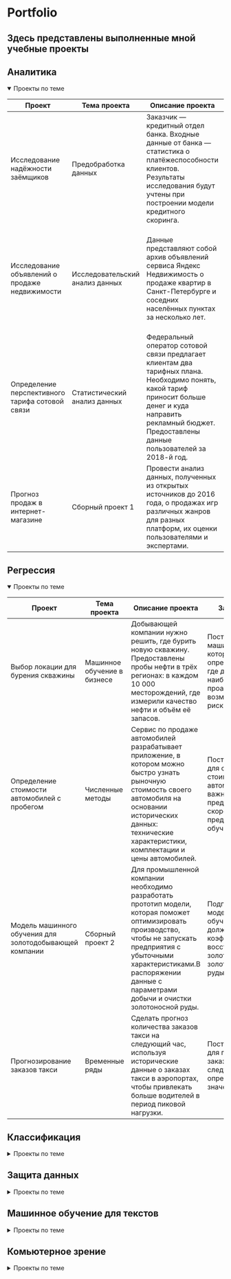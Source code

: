 # Portfolio
Здесь представлены выполненные мной учебные проекты
---
## Аналитика
<details open>
<summary>Проекты по теме</summary>

|Проект|Тема проекта|Описание проекта|Задача проекта|Стек|
|------|------------|----------------|--------------|----|
|Исследование надёжности заёмщиков|Предобработка данных|Заказчик — кредитный отдел банка. Входные данные от банка — статистика о платёжеспособности клиентов. Результаты исследования будут учтены при построении модели кредитного скоринга.|Определить, как влияет семейное положение и количество детей клиента на факт погашения кредита в срок.|`pandas`, `numpy`, `matplotlib`, `seaborn`|
|Исследование объявлений о продаже недвижимости|Исследовательский анализ данных|Данные представляют собой архив объявлений сервиса Яндекс Недвижимость о продаже квартир в Санкт-Петербурге и соседних населённых пунктах за несколько лет.|Выявить зависимости существующие на рынке недвижимости для построения автоматизированной системы отслеживания аномалий и мошеннической деятельности.|`pandas`, `numpy`, `matplotlib`, `seaborn`|
|Определение перспективного тарифа сотовой связи|Статистический анализ данных|Федеральный оператор сотовой связи предлагает клиентам два тарифных плана. Необходимо понять, какой тариф приносит больше денег и куда направить рекламный бюджет. Предоставлены данные пользователей за 2018-й год.|Провести анализ поведения клиентов и сделать вывод - какой тариф лучше, чтобы скорректировать рекламный бюджет.|`pandas`, `numpy`, `matplotlib`, `seaborn`, `scipy`|
|Прогноз продаж в интернет-магазине| Сборный проект 1|Провести анализ данных, полученных из открытых источников до 2016 года, о продажах игр различных жанров для разных платформ, их оценки пользователями и экспертами.|Определить закономерности, определяющие успешность игры и найти потенциально популярный продукт для планирования рекламной компании.|`pandas`, `numpy`, `matplotlib`, `seaborn`, `scipy`, `statsmodels`|
</details>

## Регрессия
<details open>
<summary>Проекты по теме</summary>
  
|Проект|Тема проекта|Описание проекта|Задача проекта|Стек|
|------|------------|----------------|--------------|----|
|Выбор локации для бурения скважины|Машинное обучение в бизнесе|Добывающей компании нужно решить, где бурить новую скважину. Предоставлены пробы нефти в трёх регионах: в каждом 10 000 месторождений, где измерили качество нефти и объём её запасов.|Построить модель машинного обучения, которая поможет определить регион, где добыча принесёт наибольшую прибыль, проанализировать возможную прибыль и риски.|`pandas`, `numpy`, `matplotlib`, `tqdm`, `scikit-learn`: `LinearRegression`, `Pipeline`, `StandardScaler`|
|Определение стоимости автомобилей с пробегом|Численные методы|Сервис по продаже автомобилей разрабатывает приложение, в котором можно быстро узнать рыночную стоимость своего автомобиля на основании исторических данных: технические характеристики, комплектации и цены автомобилей.|Построить модель для определения стоимости автомобиля.Заказчику важны: качество предсказания, скорость предсказания, время обучения.|`pandas`, `numpy`, `matplotlib`, `CatBoost`: `CatBoostRegressor`, `LightGBM`, `scikit-learn`: `RandomForestRegressor`, `LinearRegression`, `OneHotEncoder`, `OrdinalEncoder`, `MinMaxScaler`, `GridSearchCV`,`Pipeline`| 
|Модель машинного обучения для золотодобывающей компании|Сборный проект 2|Для промышленной компании необходимо разработать прототип модели, которая поможет оптимизировать производство, чтобы не запускать предприятия с убыточными характеристиками.В распоряжении данные с параметрами добычи и очистки золотоносной руды.|Подготовить прототип модели машинного обучения, которая должна предсказать коэффициент восстановления золота из золотосодержащей руды.|`pandas`, `numpy`, `matplotlib`, `sweetviz`, `scikit-learn`: `RandomForestRegressor`, `LinearRegression`, `DecisionTreeRegressor`, `MinMaxScaler`, `GridSearchCV`,`Pipeline`|
|Прогнозирование заказов такси|Временные ряды|Сделать прогноз количества заказов такси на следующий час, используя исторические данные о заказах такси в аэропортах, чтобы привлекать больше водителей в период пиковой нагрузки.|Построить модель для предсказания заказов такси на следующий час с определенным значение метрики.|`pandas`, `numpy`, `matplotlib`, `CatBoost`: `CatBoostRegressor`, `LightGBM`, `scikit-learn`: `RandomForestRegressor`, `TimeSeriesSplit`, `GridSearchCV`, `statsmodels`: `seasonal decompose`|
</details>


## Классификация
<details>
<summary>Проекты по теме</summary>
  
| Название проекта | Тема проекта |	Описание проекта | Задача проекта |	Стек |
|------------------|--------------|------------------|----------------|------|
</details>

## Защита данных
<details>
<summary>Проекты по теме</summary>
  
| Название проекта | Тема проекта |	Описание проекта | Задача проекта |	Стек |
|------------------|--------------|------------------|----------------|------|
</details>
  
## Машинное обучение для текстов
<details>
<summary>Проекты по теме</summary>
| Название проекта | Тема проекта |	Описание проекта | Задача проекта |	Стек |
|------------------|--------------|------------------|----------------|------|
</details>

## Комьютерное зрение
<details>
<summary>Проекты по теме</summary>
  
| Название проекта | Тема проекта |	Описание проекта | Задача проекта |	Стек |
|------------------|--------------|------------------|----------------|------|
</details>
